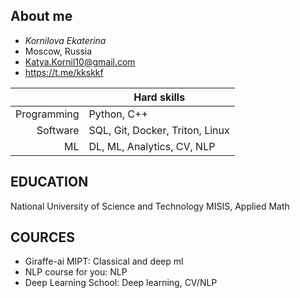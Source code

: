 ## About me 
* *Kornilova Ekaterina*
* Moscow, Russia
* Katya.Kornil10@gmail.com
* https://t.me/kkskkf

|           |                     Hard skills|
|----------:|--------------------------------|
|Programming|                     Python, C++|
|   Software| SQL, Git, Docker, Triton, Linux|
|         ML|      DL, ML, Analytics, CV, NLP|


## EDUCATION
National University of Science and Technology MISIS, Applied Math

## COURCES
* Giraffe-ai MIPT: Classical and deep ml
* NLP course for you: NLP
* Deep Learning School: Deep learning, CV/NLP
